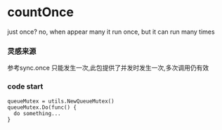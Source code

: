 # countOnce
just once? no, when appear many it run once, but it can run many times

### 灵感来源
  参考sync.once 只能发生一次,此包提供了并发时发生一次,多次调用仍有效
### code start
```
queueMutex = utils.NewQueueMutex()
queueMutex.Do(func() {
  do something...
}
```
  
